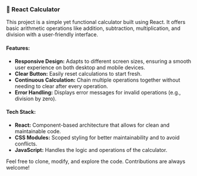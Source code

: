 
### 🧮 React Calculator

This project is a simple yet functional calculator built using React. It offers basic arithmetic operations like addition, subtraction, multiplication, and division with a user-friendly interface.

#### Features:

-   **Responsive Design:** Adapts to different screen sizes, ensuring a smooth user experience on both desktop and mobile devices.
-   **Clear Button:** Easily reset calculations to start fresh.
-   **Continuous Calculation:** Chain multiple operations together without needing to clear after every operation.
-   **Error Handling:** Displays error messages for invalid operations (e.g., division by zero).

#### Tech Stack:

-   **React:** Component-based architecture that allows for clean and maintainable code.
-   **CSS Modules:** Scoped styling for better maintainability and to avoid conflicts.
-   **JavaScript:** Handles the logic and operations of the calculator.

Feel free to clone, modify, and explore the code. Contributions are always welcome!
